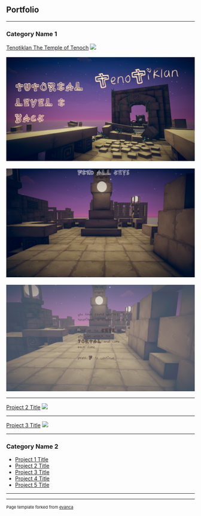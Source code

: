 ## Portfolio

---

### Category Name 1 

[Tenotiklan The Temple of Tenoch](/https://itch.io/search?q=tenotiklan)
<img src="images/TenotiklanUI.png"/>
<br><br>
<img src="images/TenotiklanUIDva.png"/>
<br><br>
<img src="images/TenotiklanFindTheKey.png"/>
<br><br>
<img src="images/TutorialLevel.png"/>

---
[Project 2 Title](/pdf/sample_presentation.pdf)
<img src="images/dummy_thumbnail.jpg?raw=true"/>

---
[Project 3 Title](http://example.com/)
<img src="images/dummy_thumbnail.jpg?raw=true"/>

---

### Category Name 2

- [Project 1 Title](https://itch.io/search?q=tenotiklan)
- [Project 2 Title](http://example.com/)
- [Project 3 Title](http://example.com/)
- [Project 4 Title](http://example.com/)
- [Project 5 Title](http://example.com/)

---




---
<p style="font-size:11px">Page template forked from <a href="https://github.com/evanca/quick-portfolio">evanca</a></p>
<!-- Remove above link if you don't want to attibute -->
